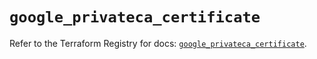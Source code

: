 # `google_privateca_certificate`

Refer to the Terraform Registry for docs: [`google_privateca_certificate`](https://registry.terraform.io/providers/hashicorp/google-beta/5.15.0/docs/resources/google_privateca_certificate).
